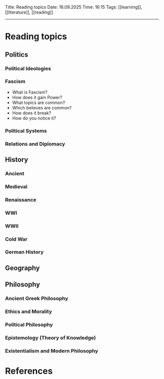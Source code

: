 Title: Reading topics
Date: 16.09.2025
Time: 16:15
Tags: [[learning]], [[literature]], [[reading]]

---
# Reading topics

## Politics

### Political Ideologies 
### Fascism 
- What is Fascism?
- How does it gain Power?
- What topics are common?
- Which believes are common?
- How does it break?
- How do you notice it?

### Political Systems

### Relations and Diplomacy


## History

### Ancient

### Medieval

### Renaissance

### WWI

### WWII

### Cold War

### German History


## Geography

## Philosophy

### Ancient Greek Philosophy 

### Ethics and Morality

### Political Philosophy

### Epistemology (Theory of Knowledge)

### Existentialism and Modern Philosophy

# References